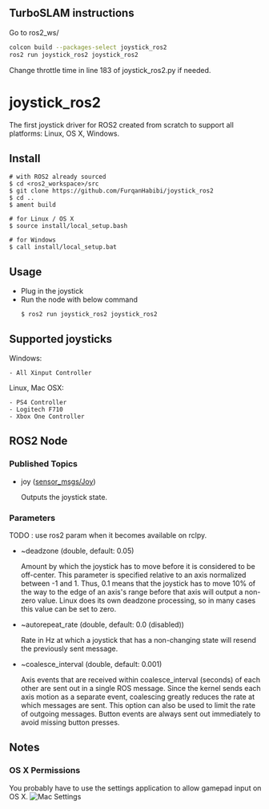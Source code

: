 ## TurboSLAM instructions

Go to ros2_ws/

```bash
colcon build --packages-select joystick_ros2
ros2 run joystick_ros2 joystick_ros2
```
Change throttle time in line 183 of joystick_ros2.py if needed.

# joystick_ros2
The first joystick driver for ROS2 created from scratch to support all platforms: Linux, OS X, Windows.

## Install
```
# with ROS2 already sourced
$ cd <ros2_workspace>/src
$ git clone https://github.com/FurqanHabibi/joystick_ros2
$ cd ..
$ ament build

# for Linux / OS X
$ source install/local_setup.bash

# for Windows
$ call install/local_setup.bat
```

## Usage
- Plug in the joystick
- Run the node with below command
    ```
    $ ros2 run joystick_ros2 joystick_ros2
    ``` 

## Supported joysticks
Windows:

    - All Xinput Controller

Linux, Mac OSX:

    - PS4 Controller
    - Logitech F710
    - Xbox One Controller

## ROS2 Node
### Published Topics
- joy ([sensor_msgs/Joy](https://github.com/ros2/common_interfaces/blob/master/sensor_msgs/msg/Joy.msg))

    Outputs the joystick state.
### Parameters
TODO : use ros2 param when it becomes available on rclpy.

- ~deadzone (double, default: 0.05)

    Amount by which the joystick has to move before it is considered to be off-center. This parameter is specified relative to an axis normalized between -1 and 1. Thus, 0.1 means that the joystick has to move 10% of the way to the edge of an axis's range before that axis will output a non-zero value. Linux does its own deadzone processing, so in many cases this value can be set to zero.

- ~autorepeat_rate (double, default: 0.0 (disabled))

    Rate in Hz at which a joystick that has a non-changing state will resend the previously sent message.

- ~coalesce_interval (double, default: 0.001)

    Axis events that are received within coalesce_interval (seconds) of each other are sent out in a single ROS message. Since the kernel sends each axis motion as a separate event, coalescing greatly reduces the rate at which messages are sent. This option can also be used to limit the rate of outgoing messages. Button events are always sent out immediately to avoid missing button presses.

## Notes
### OS X Permissions
You probably have to use the settings application to allow gamepad input on OS X.
![Mac Settings](/images/mac_settings.png)

